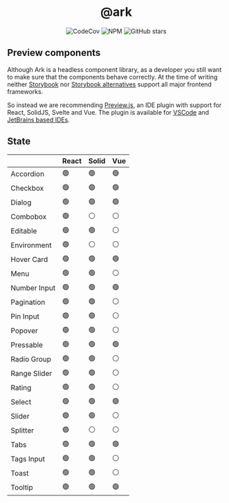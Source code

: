 <h1 align="center">@ark</h1>

<p align="center">
  <img alt="CodeCov" src="https://img.shields.io/codecov/c/gh/chakra-ui/ark?style=for-the-badge&token=O6BB59DHJ4"/>
   <img alt="NPM" src="https://img.shields.io/npm/l/@ark-ui/react?style=for-the-badge">
  <img alt="GitHub stars" src="https://img.shields.io/github/stars/chakra-ui/ark?logo=github&style=for-the-badge">
</p>

## Preview components

Although Ark is a headless component library, as a developer you still want to make sure that the components behave correctly.
At the time of writing neither [Storybook](https://storybook.js.org/docs/react/api/frameworks-feature-support) nor [Storybook alternatives](https://histoire.dev/) support all major frontend frameworks.

So instead we are recommending [Preview.js](https://previewjs.com/), an IDE plugin with support for React, SolidJS, Svelte and Vue.
The plugin is available for [VSCode](https://marketplace.visualstudio.com/items?itemName=zenclabs.previewjs) and [JetBrains based IDEs](https://plugins.jetbrains.com/plugin/17569-react-preview--deprecated-in-favor-of-preview-js/).

## State

|              | React | Solid | Vue |
| ------------ | ----- | ----- | --- |
| Accordion    | 🟢    | 🟢    | 🟢  |
| Checkbox     | 🟢    | 🟢    | 🟢  |
| Dialog       | 🟢    | 🟢    | 🟢  |
| Combobox     | 🟢    | ⚪    | ⚪  |
| Editable     | 🟢    | 🟢    | ⚪  |
| Environment  | 🟢    | ⚪    | ⚪  |
| Hover Card   | 🟢    | 🟢    | 🟢  |
| Menu         | 🟢    | 🟢    | ⚪  |
| Number Input | 🟢    | 🟢    | 🟢  |
| Pagination   | 🟢    | 🟢    | ⚪  |
| Pin Input    | 🟢    | 🟢    | ⚪  |
| Popover      | 🟢    | 🟢    | ⚪  |
| Pressable    | 🟢    | 🟢    | 🟢  |
| Radio Group  | 🟢    | 🟢    | ⚪  |
| Range Slider | 🟢    | 🟢    | ⚪  |
| Rating       | 🟢    | 🟢    | ⚪  |
| Select       | 🟢    | 🟢    | 🟢  |
| Slider       | 🟢    | 🟢    | ⚪  |
| Splitter     | 🟢    | ⚪    | ⚪  |
| Tabs         | 🟢    | 🟢    | 🟢  |
| Tags Input   | 🟢    | 🟢    | ⚪  |
| Toast        | 🟢    | 🟢    | ⚪  |
| Tooltip      | 🟢    | 🟢    | 🟢  |
